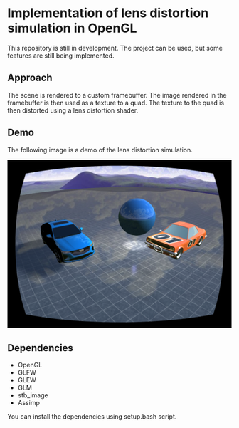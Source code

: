 # Implementation of lens distortion simulation in OpenGL

This repository is still in development. The project can be used, but some features are still being implemented.

## Approach
The scene is rendered to a custom framebuffer. 
The image rendered in the framebuffer is then used as a texture to a quad.
The texture to the quad is then distorted using a lens distortion shader.

## Demo
The following image is a demo of the lens distortion simulation.

![Demo](Screenshots/demo_radial_distortion.png)


## Dependencies
- OpenGL
- GLFW
- GLEW
- GLM
- stb_image
- Assimp

 You can install the dependencies using setup.bash script.
